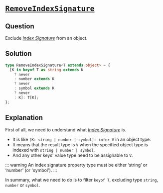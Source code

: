 # [`RemoveIndexSignature`](https://github.com/type-challenges/type-challenges/blob/main/questions/01367-medium-remove-index-signature/README.md)

## Question

Exclude [_Index Signature_](https://www.typescriptlang.org/docs/handbook/2/objects.html#index-signatures) from an object.

## Solution

```typescript
type RemoveIndexSignature<T extends object> = {
  [K in keyof T as string extends K
    ? never
    : number extends K
    ? never
    : symbol extends K
    ? never
    : K]: T[K];
};
```

## Explanation

First of all, we need to understand what [_Index Signature_](https://www.typescriptlang.org/docs/handbook/2/objects.html#index-signatures) is.

- It is like `[K: string | number | symbol]: infer V` in an object type.
- It means that the result type is `V` when the specified object type is indexed with `string | number | symbol`.
- And any other keys' value type need to be assignable to `V`.

::: warning
An index signature property type must be either ‘string’ or ‘number’ (or 'symbol').
:::

In summary, what we need to do is to filter `keyof T`, excluding type `string`, `number` or `symbol`.
